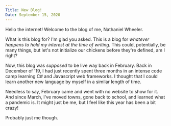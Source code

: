 ```yaml
---
Title: New Blog!
Date: September 15, 2020
---
```


Hello the internet!  Welcome to the blog of me, Nathaniel Wheeler.

What is this blog for?  I'm glad you asked.  This is a blog for _whatever happens to hold my interest at the time of writing._  This could, potentially, be many things, but let's not initialize our chickens before they're defined, am I right?

Now, this blog was _supposed_ to be live way back in February.  Back in December of '19, I had just recently spent three months in an intense code camp learning C# and Javascript web frameworks.  I thought that I could learn another new language by myself in a similar length of time.

Needless to say, February came and went with no website to show for it.  And since March, I've moved towns, gone back to school, and learned what a pandemic is.  It might just be me, but I feel like this year has been a bit crazy!

Probably just me though.